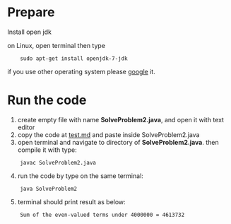 # Prepare
Install open jdk

on Linux, open terminal then type
```
    sudo apt-get install openjdk-7-jdk
```
if you use other operating system please [google](https://google.com) it.

# Run the code
1. create empty file with name **SolveProblem2.java**, and open it with text editor
2. copy the code at [test.md](./test.md) and paste inside SolveProblem2.java
3. open terminal and navigate to directory of **SolveProblem2.java**. then compile it with type:
```
    javac SolveProblem2.java
```
4. run the code by type on the same terminal:
```
    java SolveProblem2
```
5. terminal should print result as below:
```
    Sum of the even-valued terms under 4000000 = 4613732
```

